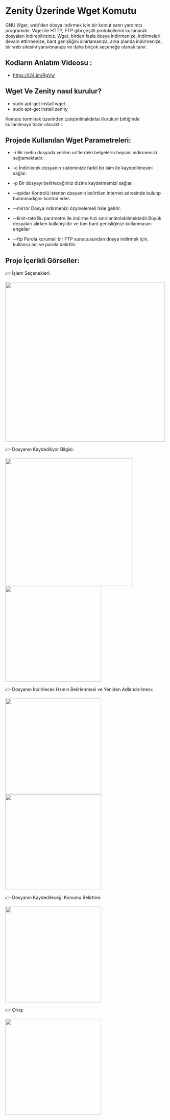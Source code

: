 # Zenity Üzerinde Wget Komutu
GNU Wget, web'den dosya indirmek için bir komut satırı yardımcı programıdır. Wget ile HTTP, FTP gibi çeşitli  protokollerini kullanarak dosyaları indirebilirsiniz. Wget, birden fazla dosya indirmenize, indirmeleri devam ettirmenize, bant genişliğini sınırlamanıza,  arka planda indirmenize, bir web sitesini yansıtmanıza ve daha birçok seçeneğe olanak tanır. 

## Kodların Anlatım Videosu : 
- https://l24.im/RgVw

## Wget Ve Zenity nasıl kurulur?

- sudo apt-get install wget 
- sudo apt-get install zenity

Komutu terminak üzerinden çalıştırılmalıdırlar.Kurulum bittiğinde kullanılmaya hazır olacaktır.

## Projede Kullanılan Wget Parametreleri:
- -i
Bir metin dosyada verilen url'lerdeki belgelerin hepsini indirmemizi sağlamaktadır. 

- -o
İndirilecek dosyanın sisteminize farkli bir isim ile kaydedilmesini sağlar.

- -p
Bir dosyayı belirteceğimiz dizine kaydetmemizi sağlar.

- --spider
Kontrolü istenen dosyanın belirtilen internet adresinde bulunp bulunmadığını kontrol eder.

- --mirror 
Dosya indirmenizi özyinelemeli hale getirir.

- --limit-rate
Bu parametre ile indirme hızı sınırlandırılabilmektedir.Büyük dosyaları alırken kullanışlıdır ve tüm bant genişliğinizi kullanmasını engeller

- --ftp
Parola korumalı bir FTP sunucusundan dosya indirmek için, kullanıcı adı ve parola belirtilir.

## Proje İçerikli Görseller:

:point_right: İşlem Seçenekleri:

<img src="https://user-images.githubusercontent.com/55049795/149304334-309f0bc0-85ee-4aa8-ae22-48d9b37d1df7.jpeg" width="500">

:point_right: Dosyanın Kaydediliyor Bilgisi:

<img src="https://user-images.githubusercontent.com/55049795/149304757-c1f88b4b-aa5f-42ca-8471-0594dab6ddf4.jpeg" width="400">  <img src="https://user-images.githubusercontent.com/55049795/149305078-2eeba7c2-9110-4680-ad0c-2e12e0f0b408.jpeg" width="300">


:point_right: Dosyanın İndirilecek Hzının Belirlenmesi ve Yeniden Adlandırılmesı:

<img src="https://user-images.githubusercontent.com/55049795/149305236-0e54ac65-9f3f-4f9e-8d59-7a88c1588eef.jpeg" width="300"> <img src="https://user-images.githubusercontent.com/55049795/149305313-0a01aca8-2ed9-4fc5-bbc5-bdda61799a9f.jpeg" width="300">

:point_right: Dosyanın Kaydedileceği Konumu Belirtme:

<img src="https://user-images.githubusercontent.com/55049795/149305472-dfb59c00-3b06-46cb-8939-17f3968ac42c.jpeg" width="300">

:point_right: Çıkış:

<img src="https://user-images.githubusercontent.com/55049795/149305595-f7e3ff56-9a8f-4221-9ee9-b71b005be178.jpeg" width="300">



